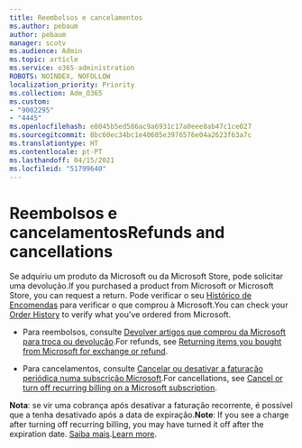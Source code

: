 ```yaml
---
title: Reembolsos e cancelamentos
ms.author: pebaum
author: pebaum
manager: scotv
ms.audience: Admin
ms.topic: article
ms.service: o365-administration
ROBOTS: NOINDEX, NOFOLLOW
localization_priority: Priority
ms.collection: Adm_O365
ms.custom:
- "9002295"
- "4445"
ms.openlocfilehash: e0045b5ed586ac9a6931c17a0eee8ab47c1ce027
ms.sourcegitcommit: 8bc60ec34bc1e40685e3976576e04a2623f63a7c
ms.translationtype: HT
ms.contentlocale: pt-PT
ms.lasthandoff: 04/15/2021
ms.locfileid: "51799640"
---
```

# <a name="refunds-and-cancellations"></a><span data-ttu-id="548fa-102">Reembolsos e cancelamentos</span><span class="sxs-lookup"><span data-stu-id="548fa-102">Refunds and cancellations</span></span>

<span data-ttu-id="548fa-103">Se adquiriu um produto da Microsoft ou da Microsoft Store, pode solicitar uma devolução.</span><span class="sxs-lookup"><span data-stu-id="548fa-103">If you purchased a product from Microsoft or Microsoft Store, you can request a return.</span></span> <span data-ttu-id="548fa-104">Pode verificar o seu [Histórico de Encomendas](https://account.microsoft.com/billing/orders/) para verificar o que comprou à Microsoft.</span><span class="sxs-lookup"><span data-stu-id="548fa-104">You can check your [Order History](https://account.microsoft.com/billing/orders/) to verify what you've ordered from Microsoft.</span></span> 

- <span data-ttu-id="548fa-105">Para reembolsos, consulte [Devolver artigos que comprou da Microsoft para troca ou devolução](https://support.microsoft.com/help/10558).</span><span class="sxs-lookup"><span data-stu-id="548fa-105">For refunds, see [Returning items you bought from Microsoft for exchange or refund](https://support.microsoft.com/help/10558).</span></span>

- <span data-ttu-id="548fa-106">Para cancelamentos, consulte [Cancelar ou desativar a faturação periódica numa subscrição Microsoft](https://support.microsoft.com/help/4027815).</span><span class="sxs-lookup"><span data-stu-id="548fa-106">For cancellations, see [Cancel or turn off recurring billing on a Microsoft subscription](https://support.microsoft.com/help/4027815).</span></span>

<span data-ttu-id="548fa-107">**Nota**: se vir uma cobrança após desativar a faturação recorrente, é possível que a tenha desativado após a data de expiração.</span><span class="sxs-lookup"><span data-stu-id="548fa-107">**Note**: If you see a charge after turning off recurring billing, you may have turned it off after the expiration date.</span></span> <span data-ttu-id="548fa-108">[Saiba mais](https://support.microsoft.com/help/10640).</span><span class="sxs-lookup"><span data-stu-id="548fa-108">[Learn more](https://support.microsoft.com/help/10640).</span></span> 